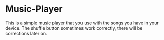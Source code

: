 # Music-Player

This is a simple music player that you use with the songs you have in your device. The shuffle button sometimes work correctly, there will be corrections later on.
